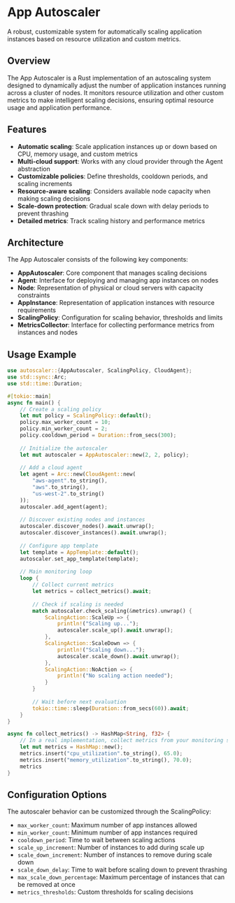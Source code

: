 # App Autoscaler

A robust, customizable system for automatically scaling application instances based on resource utilization and custom metrics.

## Overview

The App Autoscaler is a Rust implementation of an autoscaling system designed to dynamically adjust the number of application instances running across a cluster of nodes. It monitors resource utilization and other custom metrics to make intelligent scaling decisions, ensuring optimal resource usage and application performance.

## Features

- **Automatic scaling**: Scale application instances up or down based on CPU, memory usage, and custom metrics
- **Multi-cloud support**: Works with any cloud provider through the Agent abstraction
- **Customizable policies**: Define thresholds, cooldown periods, and scaling increments
- **Resource-aware scaling**: Considers available node capacity when making scaling decisions
- **Scale-down protection**: Gradual scale down with delay periods to prevent thrashing
- **Detailed metrics**: Track scaling history and performance metrics

## Architecture

The App Autoscaler consists of the following key components:

- **AppAutoscaler**: Core component that manages scaling decisions
- **Agent**: Interface for deploying and managing app instances on nodes
- **Node**: Representation of physical or cloud servers with capacity constraints
- **AppInstance**: Representation of application instances with resource requirements
- **ScalingPolicy**: Configuration for scaling behavior, thresholds and limits
- **MetricsCollector**: Interface for collecting performance metrics from instances and nodes

## Usage Example

```rust
use autoscaler::{AppAutoscaler, ScalingPolicy, CloudAgent};
use std::sync::Arc;
use std::time::Duration;

#[tokio::main]
async fn main() {
    // Create a scaling policy
    let mut policy = ScalingPolicy::default();
    policy.max_worker_count = 10;
    policy.min_worker_count = 2;
    policy.cooldown_period = Duration::from_secs(300);
    
    // Initialize the autoscaler
    let mut autoscaler = AppAutoscaler::new(2, 2, policy);
    
    // Add a cloud agent
    let agent = Arc::new(CloudAgent::new(
        "aws-agent".to_string(),
        "aws".to_string(),
        "us-west-2".to_string()
    ));
    autoscaler.add_agent(agent);
    
    // Discover existing nodes and instances
    autoscaler.discover_nodes().await.unwrap();
    autoscaler.discover_instances().await.unwrap();
    
    // Configure app template
    let template = AppTemplate::default();
    autoscaler.set_app_template(template);
    
    // Main monitoring loop
    loop {
        // Collect current metrics
        let metrics = collect_metrics().await;
        
        // Check if scaling is needed
        match autoscaler.check_scaling(&metrics).unwrap() {
            ScalingAction::ScaleUp => {
                println!("Scaling up...");
                autoscaler.scale_up().await.unwrap();
            },
            ScalingAction::ScaleDown => {
                println!("Scaling down...");
                autoscaler.scale_down().await.unwrap();
            },
            ScalingAction::NoAction => {
                println!("No scaling action needed");
            }
        }
        
        // Wait before next evaluation
        tokio::time::sleep(Duration::from_secs(60)).await;
    }
}

async fn collect_metrics() -> HashMap<String, f32> {
    // In a real implementation, collect metrics from your monitoring system
    let mut metrics = HashMap::new();
    metrics.insert("cpu_utilization".to_string(), 65.0);
    metrics.insert("memory_utilization".to_string(), 70.0);
    metrics
}
```

## Configuration Options

The autoscaler behavior can be customized through the ScalingPolicy:

- `max_worker_count`: Maximum number of app instances allowed
- `min_worker_count`: Minimum number of app instances required
- `cooldown_period`: Time to wait between scaling actions
- `scale_up_increment`: Number of instances to add during scale up
- `scale_down_increment`: Number of instances to remove during scale down
- `scale_down_delay`: Time to wait before scaling down to prevent thrashing
- `max_scale_down_percentage`: Maximum percentage of instances that can be removed at once
- `metrics_thresholds`: Custom thresholds for scaling decisions
